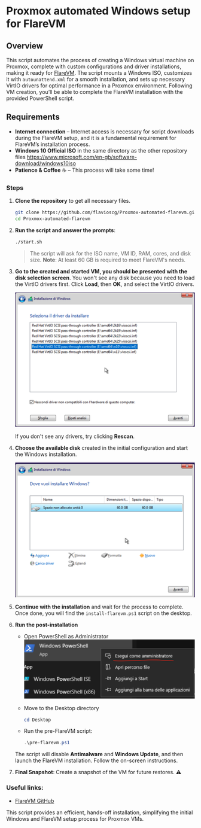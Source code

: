 # Proxmox automated Windows setup for FlareVM

## Overview
This script automates the process of creating a Windows virtual machine on Proxmox, complete with custom configurations and driver installations, making it ready for [FlareVM](https://github.com/mandiant/flare-vm). The script mounts a Windows ISO, customizes it with `autounattend.xml` for a smooth installation, and sets up necessary VirtIO drivers for optimal performance in a Proxmox environment. Following VM creation, you’ll be able to complete the FlareVM installation with the provided PowerShell script.

## Requirements
- **Internet connection** – Internet access is necessary for script downloads during the FlareVM setup, and it is a fundamental requirement for FlareVM’s installation process.
- **Windows 10 Official ISO** in the same directory as the other repository files https://www.microsoft.com/en-gb/software-download/windows10iso
- **Patience & Coffee** ☕️ – This process will take some time!

### Steps
1. **Clone the repository** to get all necessary files.
    ```bash
    git clone https://github.com/flavioscg/Proxmox-automated-flarevm.git
    cd Proxmox-automated-flarevm
    ```

2. **Run the script and answer the prompts**:
    ```bash
    ./start.sh
    ```
    > The script will ask for the ISO name, VM ID, RAM, cores, and disk size. **Note**: At least 60 GB is required to meet FlareVM's needs.

3. **Go to the created and started VM, you should be presented with the disk selection screen**. You won't see any disk because you need to load the VirtIO drivers first. Click **Load**, then **OK**, and select the VirtIO drivers.

   ![VirtIO Driver Screenshot](screenshots/virtio.png)

   If you don't see any drivers, try clicking **Rescan**.

4. **Choose the available disk** created in the initial configuration and start the Windows installation.

   ![HDD Selection Screenshot](screenshots/hdd.png)

5. **Continue with the installation** and wait for the process to complete. Once done, you will find the `install-flarevm.ps1` script on the desktop.

6. **Run the post-installation**
   - Open PowerShell as Administrator
     ![PowerShell Screenshot](screenshots/powershell.png)

   - Move to the Desktop directory
     ```powershell
     cd Desktop
     ```
   - Run the pre-FlareVM script:
     ```powershell
     .\pre-flarevm.ps1
     ```

   The script will disable **Antimalware** and **Windows Update**, and then launch the FlareVM installation. Follow the on-screen instructions.

7. **Final Snapshot**: Create a snapshot of the VM for future restores. ⚠️

### Useful links:
- [FlareVM GitHub](https://github.com/mandiant/flare-vm)

This script provides an efficient, hands-off installation, simplifying the initial Windows and FlareVM setup process for Proxmox VMs.